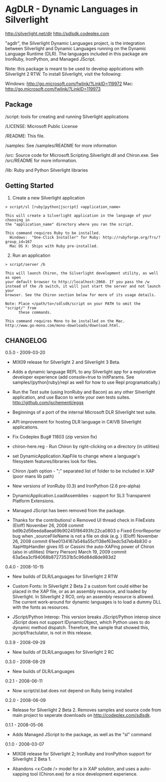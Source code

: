 AgDLR - Dynamic Languages in Silverlight
========================================
  http://silverlight.net/dlr
  http://sdlsdk.codeplex.com

  "agdlr", the Silverlight Dynamic Languages project, is the integration 
  between Silverlight and Dynamic Languages running on the Dynamic Language 
  Runtime (DLR). The languages included in this package are IronRuby, 
  IronPython, and Managed JScript.

  Note: this package is meant to be used to develop applications with 
  Silverlight 2 RTW. To install Silverlight, visit the following:

  Windows: http://go.microsoft.com/fwlink/?LinkID=119972
  Mac:     http://go.microsoft.com/fwlink/?LinkID=119973

Package
-------
  /script:  tools for creating and running Silverlight applications

  /LICENSE: Microsoft Public License

  /README:  This file.

  /samples: See /samples/README for more information

  /src:     Source code for Microsoft.Scripting.Silverlight.dll and Chiron.exe.
            See /src/README for more information.

  /lib:     Ruby and Python Silverlight libraries 

Getting Started
---------------
  1. Create a new Silverlight application

    > script/sl [ruby|python|jscript] <application_name>

    This will create a Silverlight application in the language of your choosing in
    the "application_name" directory where you ran the script.

    This command requires Ruby to be installed.
      Windows:  "One-Click Installer" for Ruby: http://rubyforge.org/frs/?group_id=167
      Mac OS X: Ships with Ruby pre-installed.

  2. Run an application

    > script/server /b

    This will launch Chiron, the Silverlight development utility, as well as open
    your default browser to http://localhost:2060. If you pass the /w
    instead of the /b switch, it will just start the server and not launch your
    browser. See the Chiron section below for more of its usage details.

    Note: Place </path/to>/sdlsdk/script on your PATH to omit the "script/" from
          these commands.

    This command requires Mono to be installed on the Mac.
    http://www.go-mono.com/mono-downloads/download.html.

CHANGELOG
---------
  0.5.0 - 2009-03-20

  - MIX09 release for Silverlight 2 and Silverlight 3 Beta.

  - Adds a dynamic language REPL to any Silverlight app for a explorative
    developer experience (add console=true to initParams. See 
    samples/(python|ruby)/repl as well for how to use Repl programatically.)

  - Run the Test suite (using IronRuby and Bacon) as any other Silverlight
    application, and use Bacon to write your own tests suites. 
    http://github.com/jschementi/eggs

  - Beginnings of a port of the internal Microsoft DLR Silverlight test suite.

  - API improvement for hosting DLR language in C#/VB Silverlight applications.

  - Fix Codeplex Bug# 11803 (zip version fix)

  - chiron-here.reg - Run Chiron by right-clicking on a directory (in utilities)

  - set DynamicApplication.XapFile to change where a language's filesystem 
    features/libraries look for files.

  - Chiron /path option - ";" separated list of folder to be included in XAP
    (poor mans lib path)

  - New versions of IronRuby (0.3) and IronPython (2.6 pre-alpha)

  - DynamicApplication.LoadAssemblies - support for SL3 Transparent Platform
    Extensions.

  - Managed JScript has been removed from the package.

  - Thanks for the contributions!
    o Removed UI thread check in FileExists (Eloff) November 26, 2008
      commit  bd9b2d56eeda8aea69b90245f86493fc22ca0803
    o Fixed ErrorReporter bug when _sourceFileName is not a file on disk (e.g. 
      <string>) (Eloff) November 26, 2008
      commit  61ee0134167a546a55cf138ef63edc5d7eb4b830
    o XapHttpHandler gives IIS or Cassini the auto-XAPing power of Chiron (also
      in utilities) (Harry Pierson) March 19, 2009
      commit  63a5ea3cf94068b87273531b5c96d84d8de983d2

  0.4.0 - 2008-10-15

  - New builds of DLR/Languages for Silverlight 2 RTW

  - Custom Fonts: In Silverlight 2 Beta 2 a custom font could either be placed 
    in the XAP file, or as an assembly resource, and loaded by Silverlight. 
    In Silverlight 2 RC0, only an assembly resource is allowed. The current 
    work-around for dynamic languages is to load a dummy DLL with the fonts as
    resources.

  - JScript/Python Interop: This version breaks JScript/Python interop since
    JScript does not support IDynamicObject, which Python uses to do dynamic 
    method dispatch. Therefore, the sample that showed this, jscript/fractulator,
    is not in this release.

  0.3.9 - 2008-09-29

  - New builds of DLR/Languages for Silverlight 2 RC

  0.3.0 - 2008-08-29

  - New builds of DLR/Languages

  0.2.1 - 2008-06-11

  - Now script/sl.bat does not depend on Ruby being installed

  0.2.0 - 2008-06-09

  - Release for Silverlight 2 Beta 2. Removes samples and source code from 
    main project to seperate downloads on http://codeplex.com/sdlsdk.

  0.1.1 - 2008-05-06

  - Adds Managed JScript to the package, as well as the "sl" command

  0.1.0 - 2008-03-07

  - MIX08 release for Silverlight 2; IronRuby and IronPython support for 
    Silverlight 2 Beta 1.
    
  - Abandons <x:Code /> model for a in XAP solution, and uses a auto-xapping 
    tool (Chiron.exe) for a nice development experience.

